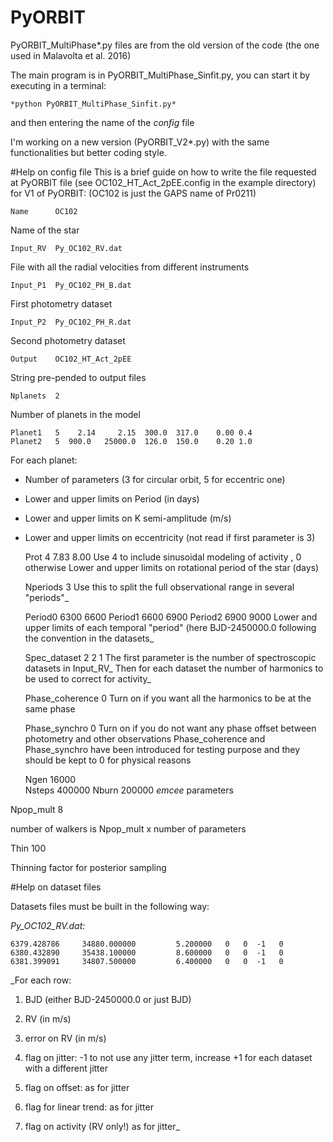# PyORBIT
PyORBIT_MultiPhase*.py files are from the old version of the code (the one used in Malavolta et al. 2016)

The main program is in PyORBIT_MultiPhase_Sinfit.py, you can start it by executing in a terminal:

    *python PyORBIT_MultiPhase_Sinfit.py*

and then entering the name of the *config* file

I'm working on a new version (PyORBIT_V2*.py) with the same functionalities but better coding style.


#Help on config file
This is a brief guide on how to write the file requested at PyORBIT  file (see OC102_HT_Act_2pEE.config in the example directory) for V1 of PyORBIT:
(OC102 is just the GAPS name of Pr0211)

    Name      OC102
Name of the star

    Input_RV  Py_OC102_RV.dat
File with all the radial velocities from different instruments

    Input_P1  Py_OC102_PH_B.dat
First photometry dataset

    Input_P2  Py_OC102_PH_R.dat
Second photometry dataset

    Output    OC102_HT_Act_2pEE
String pre-pended to output files

    Nplanets  2
Number of planets in the model

    Planet1   5    2.14     2.15  300.0  317.0    0.00 0.4
    Planet2   5  900.0   25000.0  126.0  150.0    0.20 1.0
For each planet:
  * Number of parameters (3 for circular orbit, 5 for eccentric one)
  * Lower and upper limits on Period (in days)
  * Lower and upper limits on K semi-amplitude (m/s)
  * Lower and upper limits on eccentricity (not read if first parameter is 3)

    Prot      4    7.83     8.00
Use 4 to include sinusoidal modeling of activity , 0 otherwise
  Lower and upper limits on rotational period of the star (days)

    Nperiods  3
Use this to split the full observational range in several "periods"_

    Period0  6300 6600
    Period1  6600 6900
    Period2  6900 9000
Lower and upper limits of each temporal "period" (here BJD-2450000.0 following the convention in the datasets_

    Spec_dataset 2 2 1
The first parameter is the number of spectroscopic datasets in Input_RV_
  Then for each dataset the number of harmonics to be used to correct for activity_

    Phase_coherence 0
Turn on if you want all the harmonics to be at the same phase

    Phase_synchro   0
Turn on if you do not want any phase offset between photometry and other observations
  Phase_coherence and Phase_synchro have been introduced for testing purpose and they should be kept to 0 for physical reasons

    Ngen      16000  
    Nsteps   400000
    Nburn    200000
*emcee* parameters

  Npop_mult     8

number of walkers is Npop_mult x number of parameters

  Thin        100

Thinning factor for posterior sampling


#Help on dataset files

Datasets files must be built in the following way:

_Py_OC102_RV.dat:_

    6379.428786     34880.000000         5.200000   0   0  -1   0
    6380.432890     35438.100000         8.600000   0   0  -1   0
    6381.399091     34807.500000         6.400000   0   0  -1   0

_For each row:

1. BJD (either BJD-2450000.0 or just BJD)

2. RV (in m/s)

3. error on RV (in m/s)

4. flag on jitter: -1 to not use any jitter term, increase +1 for each dataset with a different jitter

5. flag on offset: as for jitter

6. flag for linear trend: as for jitter

7. flag on activity (RV only!) as for jitter_
